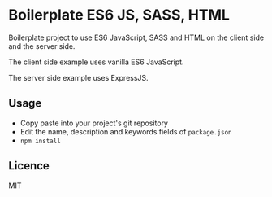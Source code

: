 # Boilerplate ES6 JS, SASS, HTML
Boilerplate project to use ES6 JavaScript, SASS and HTML on the client side and the server side.

The client side example uses vanilla ES6 JavaScript.

The server side example uses ExpressJS.

## Usage

* Copy paste into your project's git repository
* Edit the name, description and keywords fields of `package.json`
* `npm install`

## Licence

MIT
